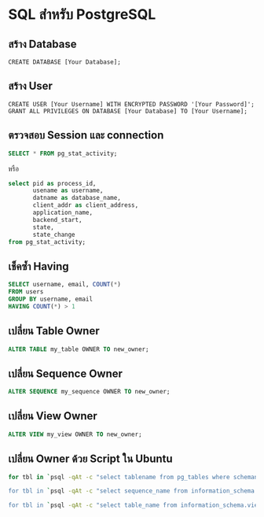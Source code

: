 # SQL สำหรับ PostgreSQL

## สร้าง Database
```
CREATE DATABASE [Your Database];
```

## สร้าง User
```
CREATE USER [Your Username] WITH ENCRYPTED PASSWORD '[Your Password]';
GRANT ALL PRIVILEGES ON DATABASE [Your Database] TO [Your Username];
```

## ตรวจสอบ Session และ connection
```sql
SELECT * FROM pg_stat_activity;
```
หรือ
```sql
select pid as process_id, 
       usename as username, 
       datname as database_name, 
       client_addr as client_address, 
       application_name,
       backend_start,
       state,
       state_change
from pg_stat_activity;
```

## เช็คซ้ำ Having
```sql
SELECT username, email, COUNT(*)
FROM users
GROUP BY username, email
HAVING COUNT(*) > 1
```

## เปลี่ยน Table Owner
```sql
ALTER TABLE my_table OWNER TO new_owner;
```

## เปลี่ยน Sequence Owner
```sql
ALTER SEQUENCE my_sequence OWNER TO new_owner;
```

## เปลี่ยน View Owner
```sql
ALTER VIEW my_view OWNER TO new_owner;
```

## เปลี่ยน Owner ด้วย Script ใน Ubuntu
```sh
for tbl in `psql -qAt -c "select tablename from pg_tables where schemaname = '$1';" $2` ; do  psql -c "alter table \"$tbl>

for tbl in `psql -qAt -c "select sequence_name from information_schema.sequences where sequence_schema = '$1';" $2` ; do >

for tbl in `psql -qAt -c "select table_name from information_schema.views where table_schema = '$1';" $2` ; do  psql -c "alter view \"$tbl\" owner to $3" $2 ; done

```
